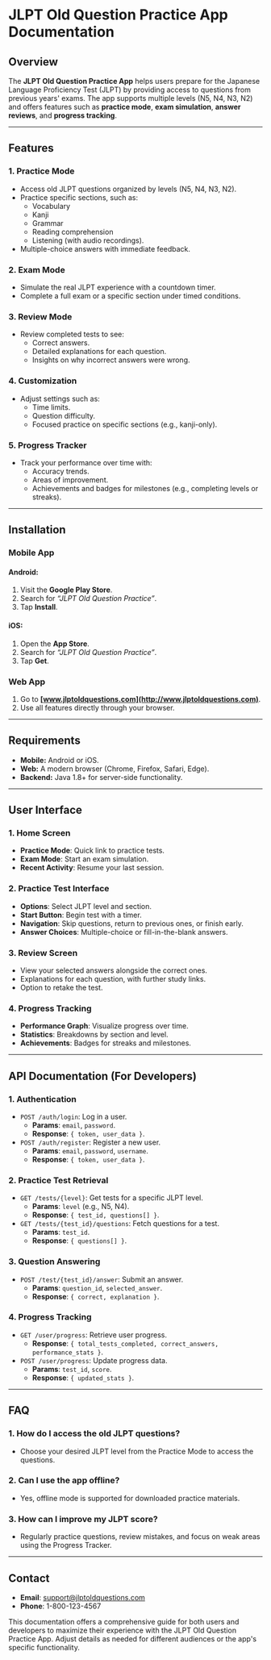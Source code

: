 # JLPT Old Question Practice App Documentation

## Overview
The **JLPT Old Question Practice App** helps users prepare for the Japanese Language Proficiency Test (JLPT) by providing access to questions from previous years' exams. The app supports multiple levels (N5, N4, N3, N2) and offers features such as **practice mode**, **exam simulation**, **answer reviews**, and **progress tracking**.

---

## Features

### 1. **Practice Mode**
- Access old JLPT questions organized by levels (N5, N4, N3, N2).
- Practice specific sections, such as:
    - Vocabulary
    - Kanji
    - Grammar
    - Reading comprehension
    - Listening (with audio recordings).
- Multiple-choice answers with immediate feedback.

### 2. **Exam Mode**
- Simulate the real JLPT experience with a countdown timer.
- Complete a full exam or a specific section under timed conditions.

### 3. **Review Mode**
- Review completed tests to see:
    - Correct answers.
    - Detailed explanations for each question.
    - Insights on why incorrect answers were wrong.

### 4. **Customization**
- Adjust settings such as:
    - Time limits.
    - Question difficulty.
    - Focused practice on specific sections (e.g., kanji-only).

### 5. **Progress Tracker**
- Track your performance over time with:
    - Accuracy trends.
    - Areas of improvement.
    - Achievements and badges for milestones (e.g., completing levels or streaks).

---

## Installation

### **Mobile App**
#### Android:
1. Visit the **Google Play Store**.
2. Search for *“JLPT Old Question Practice”*.
3. Tap **Install**.

#### iOS:
1. Open the **App Store**.
2. Search for *“JLPT Old Question Practice”*.
3. Tap **Get**.

### **Web App**
1. Go to **[www.jlptoldquestions.com](http://www.jlptoldquestions.com)**.
2. Use all features directly through your browser.

---

## Requirements

- **Mobile:** Android or iOS.
- **Web:** A modern browser (Chrome, Firefox, Safari, Edge).
- **Backend:** Java 1.8+ for server-side functionality.

---

## User Interface

### 1. **Home Screen**
- **Practice Mode**: Quick link to practice tests.
- **Exam Mode**: Start an exam simulation.
- **Recent Activity**: Resume your last session.

### 2. **Practice Test Interface**
- **Options**: Select JLPT level and section.
- **Start Button**: Begin test with a timer.
- **Navigation**: Skip questions, return to previous ones, or finish early.
- **Answer Choices**: Multiple-choice or fill-in-the-blank answers.

### 3. **Review Screen**
- View your selected answers alongside the correct ones.
- Explanations for each question, with further study links.
- Option to retake the test.

### 4. **Progress Tracking**
- **Performance Graph**: Visualize progress over time.
- **Statistics**: Breakdowns by section and level.
- **Achievements**: Badges for streaks and milestones.

---

## API Documentation (For Developers)

### 1. **Authentication**
- `POST /auth/login`: Log in a user.
    - **Params**: `email`, `password`.
    - **Response**: `{ token, user_data }`.
- `POST /auth/register`: Register a new user.
    - **Params**: `email`, `password`, `username`.
    - **Response**: `{ token, user_data }`.

### 2. **Practice Test Retrieval**
- `GET /tests/{level}`: Get tests for a specific JLPT level.
    - **Params**: `level` (e.g., N5, N4).
    - **Response**: `{ test_id, questions[] }`.
- `GET /tests/{test_id}/questions`: Fetch questions for a test.
    - **Params**: `test_id`.
    - **Response**: `{ questions[] }`.

### 3. **Question Answering**
- `POST /test/{test_id}/answer`: Submit an answer.
    - **Params**: `question_id`, `selected_answer`.
    - **Response**: `{ correct, explanation }`.

### 4. **Progress Tracking**
- `GET /user/progress`: Retrieve user progress.
    - **Response**: `{ total_tests_completed, correct_answers, performance_stats }`.
- `POST /user/progress`: Update progress data.
    - **Params**: `test_id`, `score`.
    - **Response**: `{ updated_stats }`.

---

## FAQ

### 1. **How do I access the old JLPT questions?**
- Choose your desired JLPT level from the Practice Mode to access the questions.

### 2. **Can I use the app offline?**
- Yes, offline mode is supported for downloaded practice materials.

### 3. **How can I improve my JLPT score?**
- Regularly practice questions, review mistakes, and focus on weak areas using the Progress Tracker.

---

## Contact

- **Email**: [support@jlptoldquestions.com](mailto:support@jlptoldquestions.com)
- **Phone**: 1-800-123-4567

This documentation offers a comprehensive guide for both users and developers to maximize their experience with the JLPT Old Question Practice App. Adjust details as needed for different audiences or the app's specific functionality.
